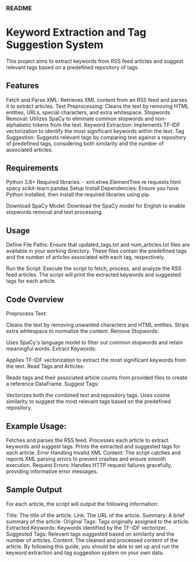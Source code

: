 ### README
# Keyword Extraction and Tag Suggestion System
This project aims to extract keywords from RSS feed articles and suggest relevant tags based on a predefined repository of tags.

## Features
Fetch and Parse XML: Retrieves XML content from an RSS feed and parses it to extract articles.
Text Preprocessing: Cleans the text by removing HTML entities, URLs, special characters, and extra whitespace.
Stopwords Removal: Utilizes SpaCy to eliminate common stopwords and non-alphabetic tokens from the text.
Keyword Extraction: Implements TF-IDF vectorization to identify the most significant keywords within the text.
Tag Suggestion: Suggests relevant tags by comparing text against a repository of predefined tags, considering both similarity and the number of associated articles.

## Requirements
Python 3.6+
Required libraries:
    - xml.etree.ElementTree
    re
    requests
    html
    spacy
    scikit-learn
    pandas
    Setup
    Install Dependencies:
    Ensure you have Python installed, then install the required libraries using pip.

Download SpaCy Model:
Download the SpaCy model for English to enable stopwords removal and text processing.

## Usage
Define File Paths:
Ensure that updated_tags.txt and num_articles.txt files are available in your working directory. These files contain the predefined tags and the number of articles associated with each tag, respectively.

Run the Script:
Execute the script to fetch, process, and analyze the RSS feed articles. The script will print the extracted keywords and suggested tags for each article.

## Code Overview
Preprocess Text:

Cleans the text by removing unwanted characters and HTML entities.
Strips extra whitespace to normalize the content.
Remove Stopwords:

Uses SpaCy's language model to filter out common stopwords and retain meaningful words.
Extract Keywords:

Applies TF-IDF vectorization to extract the most significant keywords from the text.
Read Tags and Articles:

Reads tags and their associated article counts from provided files to create a reference DataFrame.
Suggest Tags:

Vectorizes both the combined text and repository tags.
Uses cosine similarity to suggest the most relevant tags based on the predefined repository.

## Example Usage:

Fetches and parses the RSS feed.
Processes each article to extract keywords and suggest tags.
Prints the extracted and suggested tags for each article.
Error Handling
Invalid XML Content: The script catches and reports XML parsing errors to prevent crashes and ensure smooth execution.
Request Errors: Handles HTTP request failures gracefully, providing informative error messages.

## Sample Output
For each article, the script will output the following information:

Title: The title of the article.
Link: The URL of the article.
Summary: A brief summary of the article.
Original Tags: Tags originally assigned to the article.
Extracted Keywords: Keywords identified by the TF-IDF vectorizer.
Suggested Tags: Relevant tags suggested based on similarity and the number of articles.
Content: The cleaned and processed content of the article.
By following this guide, you should be able to set up and run the keyword extraction and tag suggestion system on your own data.
